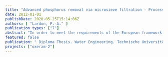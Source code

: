 ```yaml
---
title: "Advanced phosphorus removal via microsieve filtration - Process optimization for dynamic operation and discussion of effects on operating cost."
date: 2012-01-01
publishDate: 2020-05-25T15:14:06Z
authors: [ "Lardon, P.-A." ]
publication_types: ["7"]
abstract: "In order to meet the requirements of the European framework directive on water, authored by the European parliament, measures have to be taken to enhance the situation of the bodies of water in Berlin. The discharge of treated wastewater is an important source of phosphor into the bodies of water of Berlin. The OXERAM project investigates different possible technologies to decrease these entries of phosphor and the conditional growth of algae. Pilot plants for these technologies are being operated at Sewage Treatment Plant Ruhleben (STP Ruhleben). Installed are a microsieve plant and two membrane plants. In previous tests, it was possible to proof the functionality of the microsieve plant under static influent flow and volume proportional chemical dosing. Effluent concentrations of < 80 µg/L were reliably achieved. The goal of this thesis is to evaluate the functionality of the pilot plant under dynamic operating conditions and load proportional chemical dosing. Therefore several tests were conducted. In a first step the pilot plant was operated with an artificial daily flow pattern, which was calculated regarding the daily flow variations in the influent of the STP Ruhleben. Tests under volume proportional dosing, and under load proportional chemical dosing, were conducted. The dosing of the coagulant was thereby varied according to the ortho phosphate concentration in the influent of the pilot. In a third step the influent flow was directly correlated to the influent flow of STP Ruhleben, in combination with load proportional dosing. During all conducted tests, sufficiently low total phosphorus concentrations in the effluent of the pilot plant could be achieved. By using load proportional dosing, savings of 11 % for the coagulant and 14 % for the polymer could be achieved. In addition several tests concerning the optimization of the whole process were conducted e.g. different reaction times for the flocculation and different polymer concentrations were tested. At the end an estimation of the operating costs for a microsieve plant of the size that would be required for the STP Ruhleben was made. Thereby the costs for Energy, Coagulant and Polymer and repair/ maintenance were discovered as main parts of the operating costs. The specific operating costs would be ca. 3.1 Cent/m³. To be able to compare the investigated technology with the other processes further tests of the pilot plant in combination with a UV plant as disinfection step of the effluent water from the microsieve have to be conducted."
featured: false
publication: " Diploma Thesis. Water Engineering. Technische Universität Berlin"
projects: ["oxeram-2"]
---
```


